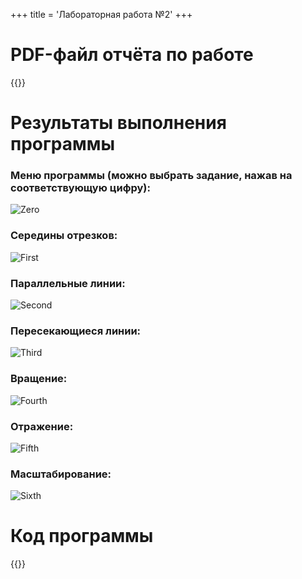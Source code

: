 +++
title = 'Лабораторная работа №2'
+++

# PDF-файл отчёта по работе
{{<button-dw text="PDF-файл" link="lab2/Щербинин_Артем_Владимирович_Практическая_работа_2.pdf">}}

# Результаты выполнения программы

### Меню программы (можно выбрать задание, нажав на соответствующую цифру):
![Zero](lab2/task0.png)
### Середины отрезков:
![First](lab2/task1.png)
### Параллельные линии:
![Second](lab2/task2.png)
### Пересекающиеся линии:
![Third](lab2/task3.png)
### Вращение:
![Fourth](lab2/task4.png)
### Отражение:
![Fifth](lab2/task5.png)
### Масштабирование:
![Sixth](lab2/task6.png)

# Код программы
{{<highlight-content main.py python>}}